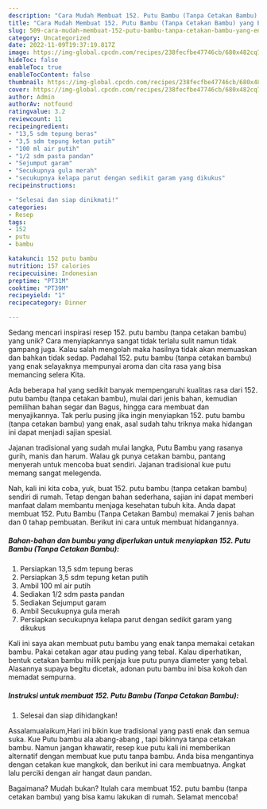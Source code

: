 ```yaml
---
description: "Cara Mudah Membuat 152. Putu Bambu (Tanpa Cetakan Bambu) yang Enak"
title: "Cara Mudah Membuat 152. Putu Bambu (Tanpa Cetakan Bambu) yang Enak"
slug: 509-cara-mudah-membuat-152-putu-bambu-tanpa-cetakan-bambu-yang-enak
category: Uncategorized
date: 2022-11-09T19:37:19.817Z
image: https://img-global.cpcdn.com/recipes/238fecfbe47746cb/680x482cq70/152-putu-bambu-tanpa-cetakan-bambu-foto-resep-utama.jpg
hideToc: false
enableToc: true
enableTocContent: false
thumbnail: https://img-global.cpcdn.com/recipes/238fecfbe47746cb/680x482cq70/152-putu-bambu-tanpa-cetakan-bambu-foto-resep-utama.jpg
cover: https://img-global.cpcdn.com/recipes/238fecfbe47746cb/680x482cq70/152-putu-bambu-tanpa-cetakan-bambu-foto-resep-utama.jpg
author: Admin
authorAv: notfound
ratingvalue: 3.2
reviewcount: 11
recipeingredient:
- "13,5 sdm tepung beras"
- "3,5 sdm tepung ketan putih"
- "100 ml air putih"
- "1/2 sdm pasta pandan"
- "Sejumput garam"
- "Secukupnya gula merah"
- "secukupnya kelapa parut dengan sedikit garam yang dikukus"
recipeinstructions:

- "Selesai dan siap dinikmati!"
categories:
- Resep
tags:
- 152
- putu
- bambu

katakunci: 152 putu bambu 
nutrition: 157 calories
recipecuisine: Indonesian
preptime: "PT31M"
cooktime: "PT39M"
recipeyield: "1"
recipecategory: Dinner

---
```





Sedang mencari inspirasi resep 152. putu bambu (tanpa cetakan bambu) yang unik? Cara menyiapkannya sangat tidak terlalu sulit namun tidak gampang juga. Kalau salah mengolah maka hasilnya tidak akan memuaskan dan bahkan tidak sedap. Padahal 152. putu bambu (tanpa cetakan bambu) yang enak selayaknya mempunyai aroma dan cita rasa yang bisa memancing selera Kita.





Ada beberapa hal yang sedikit banyak mempengaruhi kualitas rasa dari 152. putu bambu (tanpa cetakan bambu), mulai dari jenis bahan, kemudian pemilihan bahan segar dan Bagus, hingga cara membuat dan menyajikannya. Tak perlu pusing jika ingin menyiapkan 152. putu bambu (tanpa cetakan bambu) yang enak,      asal sudah tahu triknya maka hidangan ini dapat menjadi sajian spesial.














Jajanan tradisional yang sudah mulai langka, Putu Bambu yang rasanya gurih, manis dan harum. Walau gk punya cetakan bambu, pantang menyerah untuk mencoba buat sendiri. Jajanan tradisional kue putu memang sangat melegenda.






Nah, kali ini kita coba, yuk, buat 152. putu bambu (tanpa cetakan bambu) sendiri di rumah. Tetap dengan bahan sederhana, sajian ini dapat memberi manfaat dalam membantu menjaga kesehatan tubuh kita. Anda dapat membuat 152. Putu Bambu (Tanpa Cetakan Bambu) memakai 7 jenis bahan dan 0 tahap pembuatan. Berikut ini cara untuk membuat hidangannya.

<!--inarticleads1-->

##### Bahan-bahan dan bumbu yang diperlukan untuk menyiapkan 152. Putu Bambu (Tanpa Cetakan Bambu):

1. Persiapkan 13,5 sdm tepung beras
1. Persiapkan 3,5 sdm tepung ketan putih
1. Ambil 100 ml air putih
1. Sediakan 1/2 sdm pasta pandan
1. Sediakan Sejumput garam
1. Ambil Secukupnya gula merah
1. Persiapkan secukupnya kelapa parut dengan sedikit garam yang dikukus


Kali ini saya akan membuat putu bambu yang enak tanpa memakai cetakan bambu. Pakai cetakan agar atau puding yang tebal. Kalau diperhatikan, bentuk cetakan bambu milik penjaja kue putu punya diameter yang tebal. Alasannya supaya begitu dicetak, adonan putu bambu ini bisa kokoh dan memadat sempurna. 

<!--inarticleads2-->

##### Instruksi untuk membuat 152. Putu Bambu (Tanpa Cetakan Bambu):


1. Selesai dan siap dihidangkan!

Assalamualaikum,Hari ini bikin kue tradisional yang pasti enak dan semua suka. Kue Putu bambu ala abang-abang , tapi bikinnya tanpa cetakan bambu. Namun jangan khawatir, resep kue putu kali ini memberikan alternatif dengan membuat kue putu tanpa bambu. Anda bisa mengantinya dengan cetakan kue mangkok, dan berikut ini cara membuatnya. Angkat lalu perciki dengan air hangat daun pandan. 

Bagaimana? Mudah bukan? Itulah cara membuat 152. putu bambu (tanpa cetakan bambu) yang bisa kamu lakukan di rumah. Selamat mencoba!

